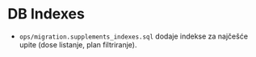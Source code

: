 # DB Indexes
- `ops/migration.supplements_indexes.sql` dodaje indekse za najčešće upite (dose listanje, plan filtriranje).
